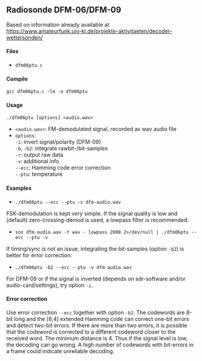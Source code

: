 
## Radiosonde DFM-06/DFM-09

Based on information already available at<br />
https://www.amateurfunk.uni-kl.de/projekte-aktivitaeten/decoder-wettersonden/

#### Files

  * `dfm06ptu.c`

#### Compile
  `gcc dfm06ptu.c -lm -o dfm06ptu`

#### Usage
  `./dfm06ptu [options] <audio.wav>` <br />
  * `<audio.wav>`: FM-demodulated signal, recorded as wav audio file
  * `options`: <br />
      `-i`: invert signal/polarity (DFM-09) <br />
      `-b`, `-b2`: integrate rawbit-/bit-samples <br />
      `-r`: output raw data <br />
     `-v`: additional info <br />
     `--ecc`: Hamming code error correction <br />
     `--ptu`: temperature <br />


#### Examples
  * `./dfm06ptu --ecc --ptu -v dfm-audio.wav`

  FSK-demodulation is kept very simple. If the signal quality is low and (default) zero-crossing-demod is used,
  a lowpass filter is recommended:
  * `sox dfm-audio.wav -t wav - lowpass 2000 2>/dev/null | ./dfm06ptu --ecc --ptu -v`

  If timing/sync is not an issue, integrating the bit-samples (option `-b2`) is better for error correction:
  * `./dfm06ptu -b2 --ecc --ptu -v dfm-audio.wav`

  For DFM-09 or if the signal is inverted
  (depends on sdr-software and/or audio-card/settings), try option `-i`.


####  Error correction
  Use error correction `--ecc` together with option `-b2`.
  The codewords are 8-bit long and the \[8,4\] extended Hamming code can correct one-bit errors
  and detect two-bit errors. If there are more than two errors, it is possible that the codeword is
  corrected to a different codeword closer to the received word. The minimum distance is 4.
  Thus if the signal level is low, the decoding can go wrong.
  A high number of codewords with bit-errors in a frame could indicate unreliable decoding.

